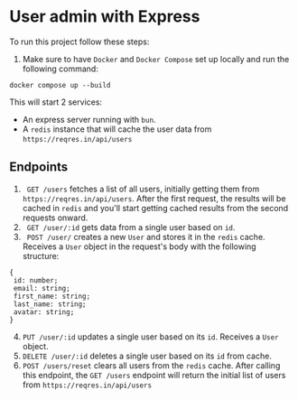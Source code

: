 # User admin with Express

To run this project follow these steps:

1.  Make sure to have `Docker` and `Docker Compose` set up locally and
    run the following command:

```
docker compose up --build
```

This will start 2 services:

- An express server running with `bun`.
- A `redis` instance that will cache the user data from `https://reqres.in/api/users`

## Endpoints

1.  ` GET /users` fetches a list of all users, initially getting them from `https://reqres.in/api/users`. After the first request, the results will be cached in `redis` and you'll start getting cached results from the second requests onward.
2.  ` GET /user/:id` gets data from a single user based on `id`.
3.  ` POST /user/` creates a new `User` and stores it in the `redis` cache. Receives a `User` object in the request's body with the following structure:

```
{
 id: number;
 email: string;
 first_name: string;
 last_name: string;
 avatar: string;
}
```

4.  `PUT /user/:id` updates a single user based on its `id`. Receives a `User` object.
5.  `DELETE /user/:id` deletes a single user based on its `id` from cache.
6.  `POST /users/reset` clears all users from the `redis` cache. After calling this endpoint, the `GET /users` endpoint will return the initial list of users from `https://reqres.in/api/users`
